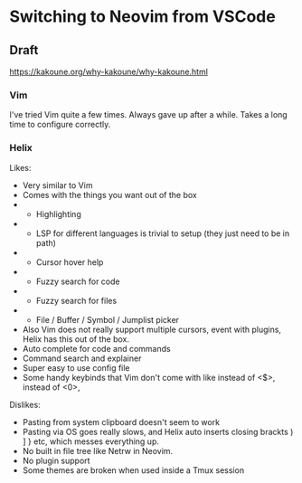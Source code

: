 # Switching to Neovim from VSCode

## Draft

https://kakoune.org/why-kakoune/why-kakoune.html

### Vim
I've tried Vim quite a few times.
Always gave up after a while.
Takes a long time to configure correctly.

### Helix

Likes:
- Very similar to Vim
- Comes with the things you want out of the box
- - Highlighting
- - LSP for different languages is trivial to setup (they just need to be in path)
- - Cursor hover help
- - Fuzzy search for code
- - Fuzzy search for files
- - File / Buffer / Symbol / Jumplist picker
- Also Vim does not really support multiple cursors, event with plugins, Helix has this out of the box.
- Auto complete for code and commands
- Command search and explainer
- Super easy to use config file
- Some handy keybinds that Vim don't come with like <g-h> instead of <$>, <g-l> instead of <0>, <g-s>

Dislikes:
- Pasting from system clipboard doesn't seem to work
- Pasting via OS goes really slows, and Helix auto inserts closing brackts ) ] } etc, which messes everything up.
- No built in file tree like Netrw in Neovim.
- No plugin support
- Some themes are broken when used inside a Tmux session

